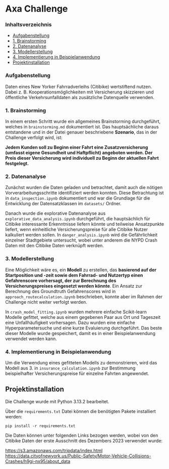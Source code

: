 # Axa Challenge

### Inhaltsverzeichnis

- [Aufgabenstellung](#aufgabenstellung)
- [1. Brainstorming](#1-brainstorming)
- [2. Datenanalyse](#2-datenanalyse)
- [3. Modellerstellung](#3-modellerstellung)
- [4. Implementierung in Beispielanwendung](#4-implementierung-in-beispielanwendung)
- [Projektinstallation](#projektinstallation)


### Aufgabenstellung

Daten eines New Yorker Fahrradverleihs (Citibike) wertstiftend nutzen. Dabei z. B. 
Kooperationsmöglichkeiten mit Versicherung skizzieren und öffentliche Verkehrsunfalldaten als 
zusätzliche Datenquelle verwenden.


### 1. Brainstorming

In einem ersten Schritt wurde ein allgemeines Brainstorming durchgeführt, welches in 
`brainstorming.md` dokumentiert ist. Das hauptsächliche daraus entstandene und in der Datei 
genauer beschriebene **Szenario**, das in der Challenge verfolgt wird, ist: 

**Jedem Kunden soll zu Beginn einer Fahrt eine Zusatzversicherung (umfasst eigene Gesundheit und
Haftpflicht) angeboten werden. Der Preis dieser Versicherung wird individuell zu Beginn der 
aktuellen Fahrt festgelegt.**

### 2. Datenanalyse

Zunächst wurden die Daten geladen und betrachtet, damit auch die nötigen Vorverarbeitungsschritte 
identifiziert werden konnten. Diese Betrachtung ist in `data_inspection.ipynb` dokumentiert und 
war die Grundlage für die Entwicklung der Datensatzklassen im `datasets/` Ordner.

Danach wurde die explorative Datenanalyse aus `explorative_data_analysis.ipynb` durchgeführt, die 
hauptsächlich für Citibike interessante Erkenntnisse liefern könnte und teilweise Ansatzpunkte 
liefert, wenn einheitliche Versicherungspreise für alle Citibike Nutzer kalkuliert werden sollen. 
In `danger_analysis.ipynb` wird die Gefährlichkeit einzelner Stadtgebiete untersucht, wobei unter 
anderem die NYPD Crash Daten mit den Citibike Daten verknüpft werden.

### 3. Modellerstellung

Eine Möglichkeit wäre es, ein **Modell** zu erstellen, das **basierend auf der Startposition und 
-zeit sowie dem Fahrrad- und Nutzertyp einen Gefahrenscore vorhersagt, der zur Berechnung des 
Versicherungspreises eingesetzt werden könnte**. Ein Ansatz zur Berechnung des Groundtruth 
Gefahrenscores wird in `approach_routecalculation.ipynb` beschrieben, konnte aber im Rahmen der 
Challenge nicht weiter verfolgt werden. 

In `crash_model_fitting.ipynb` wurden mehrere einfache Scikit-learn Modelle gefittet, welche aus 
einem gegebenen Paar aus Ort und Tageszeit eine Unfallhäufigkeit vorhersagen. Dazu wurden eine 
einfache Hyperparametersuche und eine kurze Evaluierung durchgeführt. Das beste dieser Modelle wurde
gespeichert, damit es in einer Beispielanwendung verwendet werden kann. 

### 4. Implementierung in Beispielanwendung

Um die Verwendung eines gefitteten Modells zu demonstrieren, wird das Modell aus 3. in 
`insurance_calculation.ipynb` zur Bestimmung beispielhafter Versicherungspreise für einzelne Fahrten 
angewendet.

## Projektinstallation

Die Challenge wurde mit Python 3.13.2 bearbeitet. 

Über die `requirements.txt` Datei können die benötigten Pakete installiert werden: 

```
pip install -r requirements.txt
```

Die Daten können unter folgenden Links bezogen werden, wobei von den Citibike Daten der erste 
Ausschnitt des Dezembers 2023 verwendet wurde: 

https://s3.amazonaws.com/tripdata/index.html
https://data.cityofnewyork.us/Public-Safety/Motor-Vehicle-Collisions-Crashes/h9gi-nx95/about_data